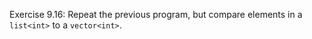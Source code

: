 Exercise 9.16: Repeat the previous program, but compare elements in a
`list<int>` to a `vector<int>`.